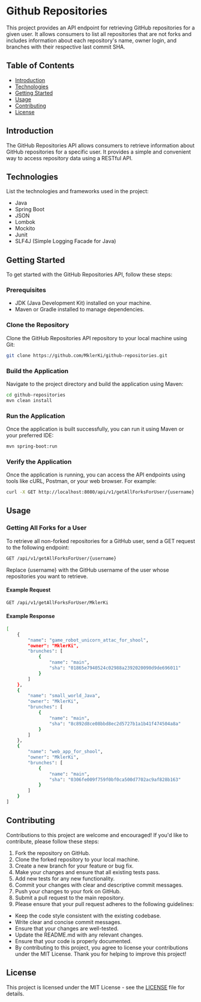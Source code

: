 # Github Repositories

This project provides an API endpoint for retrieving GitHub repositories for a given user. It allows consumers to list all repositories that are not forks and includes information about each repository's name, owner login, and branches with their respective last commit SHA.

## Table of Contents

- [Introduction](#introduction)
- [Technologies](#technologies)
- [Getting Started](#getting-started)
- [Usage](#usage)
- [Contributing](#contributing)
- [License](#license)

## Introduction

The GitHub Repositories API allows consumers to retrieve information about GitHub repositories for a specific user. It provides a simple and convenient way to access repository data using a RESTful API.

## Technologies

List the technologies and frameworks used in the project:

- Java
- Spring Boot
- JSON
- Lombok
- Mockito
- Junit
- SLF4J (Simple Logging Facade for Java)

## Getting Started

To get started with the GitHub Repositories API, follow these steps:

### Prerequisites
- JDK (Java Development Kit) installed on your machine.
- Maven or Gradle installed to manage dependencies.

### Clone the Repository
Clone the GitHub Repositories API repository to your local machine using Git:

```bash
git clone https://github.com/MklerKi/github-repositories.git
```

### Build the Application
Navigate to the project directory and build the application using Maven:

```bash
cd github-repositories
mvn clean install
```

### Run the Application
Once the application is built successfully, you can run it using Maven or your preferred IDE:

```bash
mvn spring-boot:run
```

### Verify the Application
Once the application is running, you can access the API endpoints using tools like cURL, Postman, or your web browser. For example:
```bash
curl -X GET http://localhost:8080/api/v1/getAllForksForUser/{username} -H "Accept: application/json"
```


## Usage

### Getting All Forks for a User
To retrieve all non-forked repositories for a GitHub user, send a GET request to the following endpoint:

```bash
GET /api/v1/getAllForksForUser/{username}
```
Replace {username} with the GitHub username of the user whose repositories you want to retrieve.

#### Example Request
```bash
GET /api/v1/getAllForksForUser/MklerKi
```
#### Example Response
```bash
[
    {
        "name": "game_robot_unicorn_attac_for_shool",
        "owner": "MklerKi",
        "brunches": [
            {
                "name": "main",
                "sha": "01865e7940524c02988a2392020090d9de696011"
            }
        ]
    },
    {
        "name": "small_world_Java",
        "owner": "MklerKi",
        "brunches": [
            {
                "name": "main",
                "sha": "8c892d8ce08bbd8ec2d5727b1a1b41f474504a8a"
            }
        ]
    },
    {
        "name": "web_app_for_shool",
        "owner": "MklerKi",
        "brunches": [
            {
                "name": "main",
                "sha": "0306fe009f759f0bf0ca500d7702ac9af828b163"
            }
        ]
    }
]
```

## Contributing

Contributions to this project are welcome and encouraged! If you'd like to contribute, please follow these steps:

1. Fork the repository on GitHub.
2. Clone the forked repository to your local machine.
3. Create a new branch for your feature or bug fix.
4. Make your changes and ensure that all existing tests pass.
5. Add new tests for any new functionality.
6. Commit your changes with clear and descriptive commit messages.
7. Push your changes to your fork on GitHub.
8. Submit a pull request to the main repository.
9. Please ensure that your pull request adheres to the following guidelines:

- Keep the code style consistent with the existing codebase.
- Write clear and concise commit messages.
- Ensure that your changes are well-tested.
- Update the README.md with any relevant changes.
- Ensure that your code is properly documented.
- By contributing to this project, you agree to license your contributions under the MIT License. Thank you for helping to improve this project!
## License

This project is licensed under the MIT License - see the [LICENSE](https://github.com/MklerKi/github-repositories/blob/main/LICENSE) file for details.